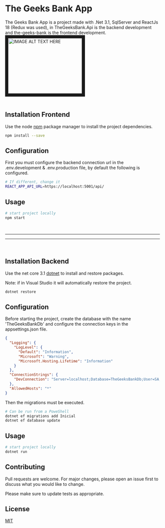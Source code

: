 # The Geeks Bank App

The Geeks Bank App is a project made with .Net 3.1, SqlServer and ReactJs 18 (Redux was used), in TheGeeksBank.Api is the backend development and the-geeks-bank is the frontend development.
<a href="https://res.cloudinary.com/denxbaa7e/video/upload/v1648617801/wsd7ncfbettlxivuvdmd.mp4
" target="_blank"><img src="https://res.cloudinary.com/denxbaa7e/image/upload/v1648618217/apy7w6mynt9fpv918gxs.png"
alt="IMAGE ALT TEXT HERE" width="240" height="180" border="10" /></a>
<br><br>

## Installation Frontend

Use the node [npm](https://github.com/nodejs/nodejs.dev) package manager to install the project dependencies.

```bash
npm install --save
```

## Configuration

First you must configure the backend connection url in the .env.development & .env.production file, by default the following is configured.

```bash
# If different, change it
REACT_APP_API_URL=https://localhost:5001/api/
```

## Usage

```bash
# start project locally
npm start
```

<br>

---

---

<br>

## Installation Backend

Use the net core 3.1 [dotnet](https://github.com/dotnet/core) to install and restore packages.

Note: if in Visual Studio it will automatically restore the project.

```bash
dotnet restore
```

## Configuration

Before starting the project, create the database with the name 'TheGeeksBankDb' and configure the connection keys in the appsettings.json file.

```json
{
  "Logging": {
    "LogLevel": {
      "Default": "Information",
      "Microsoft": "Warning",
      "Microsoft.Hosting.Lifetime": "Information"
    }
  },
  "ConnectionStrings": {
    "DevConnection": "Server=localhost;Database=TheGeeksBankDb;User=SA;Password=YOUR_PASSWORD;Trusted_Connection=False;MultipleActiveResultSets=True;"
  },
  "AllowedHosts": "*"
}
```

Then the migrations must be executed.

```bash
# Can be run from a PoweShell
dotnet ef migrations add Inicial
dotnet ef database update
```

## Usage

```bash
# start project locally
dotnet run
```

## Contributing

Pull requests are welcome. For major changes, please open an issue first to discuss what you would like to change.

Please make sure to update tests as appropriate.

## License

[MIT](https://choosealicense.com/licenses/mit/)
